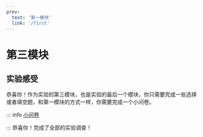 ```yaml
---
prev: 
  text: '第一模块'
  link: '/first'
---
```

# 第三模块

## 实验感受

恭喜你！作为实验的第三模块，也是实验的最后一个模块，你只需要完成一些选择或者填空题，和第一模块的方式一样，你需要完成一个小问卷。

::: info
[小问卷](https://vitepress.dev/guide/markdown)


:::
恭喜你！完成了全部的实验调查！

